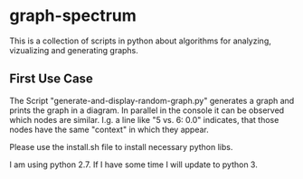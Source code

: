 # graph-spectrum
This is a collection of scripts in python about algorithms for analyzing, vizualizing and generating graphs. 

## First Use Case
The Script "generate-and-display-random-graph.py" generates a graph and prints the graph in a diagram. In parallel in the console it can be observed which nodes are similar. I.g. a line like "5 vs. 6: 0.0" indicates, that those nodes have the same "context" in which they appear.

Please use the install.sh file to install necessary python libs.

I am using python 2.7. If I have some time I will update to python 3.
